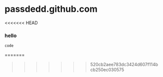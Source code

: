 # passdedd.github.com
<<<<<<< HEAD
### hello
```
code
```
=======
>>>>>>> 520cb2aee783dc3424d607f114bcb250ec030575
